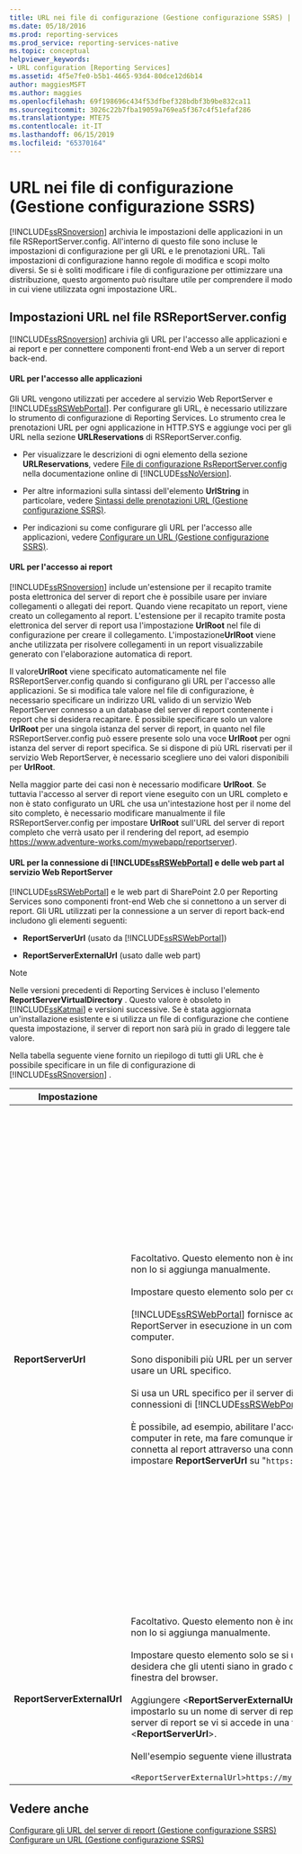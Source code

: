 ```yaml
---
title: URL nei file di configurazione (Gestione configurazione SSRS) | Microsoft Docs
ms.date: 05/18/2016
ms.prod: reporting-services
ms.prod_service: reporting-services-native
ms.topic: conceptual
helpviewer_keywords:
- URL configuration [Reporting Services]
ms.assetid: 4f5e7fe0-b5b1-4665-93d4-80dce12d6b14
author: maggiesMSFT
ms.author: maggies
ms.openlocfilehash: 69f198696c434f53dfbef328bdbf3b9be832ca11
ms.sourcegitcommit: 3026c22b7fba19059a769ea5f367c4f51efaf286
ms.translationtype: MTE75
ms.contentlocale: it-IT
ms.lasthandoff: 06/15/2019
ms.locfileid: "65370164"
---
```

# <a name="urls-in-configuration-files--ssrs-configuration-manager"></a>URL nei file di configurazione (Gestione configurazione SSRS)
  [!INCLUDE[ssRSnoversion](../../includes/ssrsnoversion-md.md)] archivia le impostazioni delle applicazioni in un file RSReportServer.config. All'interno di questo file sono incluse le impostazioni di configurazione per gli URL e le prenotazioni URL. Tali impostazioni di configurazione hanno regole di modifica e scopi molto diversi. Se si è soliti modificare i file di configurazione per ottimizzare una distribuzione, questo argomento può risultare utile per comprendere il modo in cui viene utilizzata ogni impostazione URL.  
  
## <a name="url-settings-in-rsreportserverconfig-file"></a>Impostazioni URL nel file RSReportServer.config  
 [!INCLUDE[ssRSnoversion](../../includes/ssrsnoversion-md.md)] archivia gli URL per l'accesso alle applicazioni e ai report e per connettere componenti front-end Web a un server di report back-end.  
  
#### <a name="urls-for-application-access"></a>URL per l'accesso alle applicazioni  
 Gli URL vengono utilizzati per accedere al servizio Web ReportServer e [!INCLUDE[ssRSWebPortal](../../includes/ssrswebportal.md)]. Per configurare gli URL, è necessario utilizzare lo strumento di configurazione di Reporting Services. Lo strumento crea le prenotazioni URL per ogni applicazione in HTTP.SYS e aggiunge voci per gli URL nella sezione **URLReservations** di RSReportServer.config.  
  
-   Per visualizzare le descrizioni di ogni elemento della sezione **URLReservations**, vedere [File di configurazione RsReportServer.config](../../reporting-services/report-server/rsreportserver-config-configuration-file.md) nella documentazione online di [!INCLUDE[ssNoVersion](../../includes/ssnoversion-md.md)].  
  
-   Per altre informazioni sulla sintassi dell'elemento **UrlString** in particolare, vedere [Sintassi delle prenotazioni URL &#40;Gestione configurazione SSRS&#41;](../../reporting-services/install-windows/url-reservation-syntax-ssrs-configuration-manager.md).  
  
-   Per indicazioni su come configurare gli URL per l'accesso alle applicazioni, vedere [Configurare un URL &#40;Gestione configurazione SSRS&#41;](../../reporting-services/install-windows/configure-a-url-ssrs-configuration-manager.md).  
  
#### <a name="urls-for-report-access"></a>URL per l'accesso ai report  
 [!INCLUDE[ssRSnoversion](../../includes/ssrsnoversion-md.md)] include un'estensione per il recapito tramite posta elettronica del server di report che è possibile usare per inviare collegamenti o allegati dei report. Quando viene recapitato un report, viene creato un collegamento al report. L'estensione per il recapito tramite posta elettronica del server di report usa l'impostazione **UrlRoot** nel file di configurazione per creare il collegamento. L'impostazione**UrlRoot** viene anche utilizzata per risolvere collegamenti in un report visualizzabile generato con l'elaborazione automatica di report.  
  
 Il valore**UrlRoot** viene specificato automaticamente nel file RSReportServer.config quando si configurano gli URL per l'accesso alle applicazioni. Se si modifica tale valore nel file di configurazione, è necessario specificare un indirizzo URL valido di un servizio Web ReportServer connesso a un database del server di report contenente i report che si desidera recapitare. È possibile specificare solo un valore **UrlRoot** per una singola istanza del server di report, in quanto nel file RSReportServer.config può essere presente solo una voce **UrlRoot** per ogni istanza del server di report specifica. Se si dispone di più URL riservati per il servizio Web ReportServer, è necessario scegliere uno dei valori disponibili per **UrlRoot**.  
  
 Nella maggior parte dei casi non è necessario modificare **UrlRoot**. Se tuttavia l'accesso al server di report viene eseguito con un URL completo e non è stato configurato un URL che usa un'intestazione host per il nome del sito completo, è necessario modificare manualmente il file RSReportServer.config per impostare **UrlRoot** sull'URL del server di report completo che verrà usato per il rendering del report, ad esempio https://www.adventure-works.com/mywebapp/reportserver).  
  
#### <a name="urls-connecting-the-includessrswebportalincludesssrswebportalmd-and-web-parts-to-the-report-server-web-service"></a>URL per la connessione di [!INCLUDE[ssRSWebPortal](../../includes/ssrswebportal.md)] e delle web part al servizio Web ReportServer  
 [!INCLUDE[ssRSWebPortal](../../includes/ssrswebportal.md)] e le web part di SharePoint 2.0 per Reporting Services sono componenti front-end Web che si connettono a un server di report. Gli URL utilizzati per la connessione a un server di report back-end includono gli elementi seguenti:  
  
-   **ReportServerUrl** (usato da [!INCLUDE[ssRSWebPortal](../../includes/ssrswebportal.md)])  
  
-   **ReportServerExternalUrl** (usato dalle web part)  
  
> [!NOTE]  
>  Nelle versioni precedenti di Reporting Services è incluso l'elemento **ReportServerVirtualDirectory** . Questo valore è obsoleto in [!INCLUDE[ssKatmai](../../includes/sskatmai-md.md)] e versioni successive. Se è stata aggiornata un'installazione esistente e si utilizza un file di configurazione che contiene questa impostazione, il server di report non sarà più in grado di leggere tale valore.  
  
 Nella tabella seguente viene fornito un riepilogo di tutti gli URL che è possibile specificare in un file di configurazione di [!INCLUDE[ssRSnoversion](../../includes/ssrsnoversion-md.md)] .  
  
|Impostazione|Utilizzo|Descrizione|  
|-------------|-----------|-----------------|  
|**ReportServerUrl**|Facoltativo. Questo elemento non è incluso nel file RSReportServer.config a meno che non lo si aggiunga manualmente.<br /><br /> Impostare questo elemento solo per configurare uno degli scenari seguenti:<br /><br /> [!INCLUDE[ssRSWebPortal](../../includes/ssrswebportal.md)] fornisce accesso front-end Web a un servizio Web ReportServer in esecuzione in un computer diverso o in un'istanza diversa nello stesso computer.<br /><br /> Sono disponibili più URL per un server di report e [!INCLUDE[ssRSWebPortal](../../includes/ssrswebportal.md)] dovrà usare un URL specifico.<br /><br /> Si usa un URL specifico per il server di report che dovrà essere usato da tutte le connessioni di [!INCLUDE[ssRSWebPortal](../../includes/ssrswebportal.md)] .<br /><br /> È possibile, ad esempio, abilitare l'accesso di [!INCLUDE[ssRSWebPortal](../../includes/ssrswebportal.md)] per tutti i computer in rete, ma fare comunque in modo che [!INCLUDE[ssRSWebPortal](../../includes/ssrswebportal.md)] si connetta al report attraverso una connessione locale. In questo caso, è possibile impostare **ReportServerUrl** su "`https://localhost/reportserver`".|Questo valore specifica un URL del servizio Web ReportServer e viene letto dall'applicazione [!INCLUDE[ssRSWebPortal](../../includes/ssrswebportal.md)] all'avvio. Se tale valore è impostato, [!INCLUDE[ssRSWebPortal](../../includes/ssrswebportal.md)] si connetterà al server di report specificato nell'URL.<br /><br /> Per impostazione predefinita, [!INCLUDE[ssRSWebPortal](../../includes/ssrswebportal.md)] consente l'accesso front-end Web al servizio Web ReportServer eseguito nella stessa istanza del server di report di [!INCLUDE[ssRSWebPortal](../../includes/ssrswebportal.md)]. Tuttavia, per usare [!INCLUDE[ssRSWebPortal](../../includes/ssrswebportal.md)] con un servizio Web ReportServer che fa parte di un'altra istanza o viene eseguito in un'istanza in un computer diverso, è possibile impostare l'URL per fare in modo che [!INCLUDE[ssRSWebPortal](../../includes/ssrswebportal.md)] si connetta al servizio Web ReportServer esterno.<br /><br /> Se nel server di report a cui si esegue la connessione è installato un certificato SSL (Secure Sockets Layer), il valore di **ReportServerUrl** deve essere impostato sul nome del server registrato per il certificato. Se viene visualizzato il messaggio di errore "Connessione sottostante chiusa: Impossibile stabilire una relazione di trust per il canale sicuro SSL/TLS", impostare **ReportServerUrl** sul nome di dominio completo del server per cui è stato emesso il certificato SSL. Se ad esempio il certificato è registrato per **https:\//adventure-works.com.onlinesales**, l'URL del server di report sarà **https:\//adventure-works.com.onlinesales/reportserver**.|  
|**ReportServerExternalUrl**|Facoltativo. Questo elemento non è incluso nel file RSReportServer.config a meno che non lo si aggiunga manualmente.<br /><br /> Impostare questo elemento solo se si utilizzano le web part di SharePoint 2.0 e si desidera che gli utenti siano in grado di recuperare un report e aprirlo in una nuova finestra del browser.<br /><br /> Aggiungere \<**ReportServerExternalUrl**> sotto l'elemento \<**ReportServerUrl**, quindi impostarlo su un nome di server di report completo che viene risolto in un'istanza del server di report se vi si accede in una finestra del browser distinta. Non eliminare \<**ReportServerUrl**>.<br /><br /> Nell'esempio seguente viene illustrata la sintassi:<br /><br /> `<ReportServerExternalUrl>https://myserver/reportserver</ReportServerExternalUrl>`|Questo valore viene utilizzato dalle web part di SharePoint 2.0.<br /><br /> Nelle versioni precedenti è consigliabile impostare questo valore per distribuire Generatore report in un server di report che si interfaccia a Internet. Si tratta di un scenario di distribuzione non testato. Se questa impostazione è stata utilizzata in passato per supportare l'accesso a Generatore report tramite Internet, è consigliabile valutare una strategia alternativa.|  
  
## <a name="see-also"></a>Vedere anche  
 [Configurare gli URL del server di report &#40;Gestione configurazione SSRS&#41;](../../reporting-services/install-windows/configure-report-server-urls-ssrs-configuration-manager.md)   
 [Configurare un URL &#40;Gestione configurazione SSRS&#41;](../../reporting-services/install-windows/configure-a-url-ssrs-configuration-manager.md)
